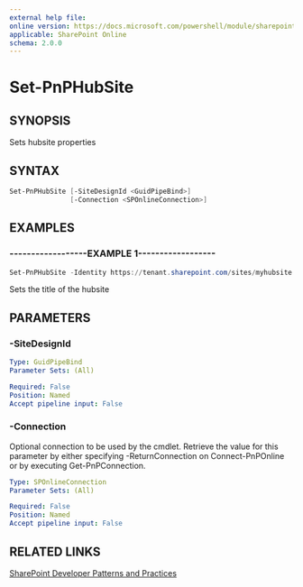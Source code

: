 ```yaml
---
external help file:
online version: https://docs.microsoft.com/powershell/module/sharepoint-pnp/set-pnphubsite
applicable: SharePoint Online
schema: 2.0.0
---
```


# Set-PnPHubSite

## SYNOPSIS
Sets hubsite properties

## SYNTAX

```powershell
Set-PnPHubSite [-SiteDesignId <GuidPipeBind>]
               [-Connection <SPOnlineConnection>]
```

## EXAMPLES

### ------------------EXAMPLE 1------------------
```powershell
Set-PnPHubSite -Identity https://tenant.sharepoint.com/sites/myhubsite -Title "My New Title"
```

Sets the title of the hubsite

## PARAMETERS

### -SiteDesignId


```yaml
Type: GuidPipeBind
Parameter Sets: (All)

Required: False
Position: Named
Accept pipeline input: False
```

### -Connection
Optional connection to be used by the cmdlet. Retrieve the value for this parameter by either specifying -ReturnConnection on Connect-PnPOnline or by executing Get-PnPConnection.

```yaml
Type: SPOnlineConnection
Parameter Sets: (All)

Required: False
Position: Named
Accept pipeline input: False
```

## RELATED LINKS

[SharePoint Developer Patterns and Practices](https://aka.ms/sppnp)
